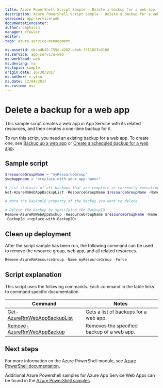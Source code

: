```yaml
---
title: Azure PowerShell Script Sample - Delete a backup for a web app | Microsoft Docs
description: Azure PowerShell Script Sample - Delete a backup for a web app
services: app-service\web
documentationcenter: 
author: cephalin
manager: cfowler
editor: 
tags: azure-service-management

ms.assetid: ebcadb49-755d-4202-a5eb-f211827a9168
ms.service: app-service-web
ms.workload: web
ms.devlang: na
ms.topic: sample
origin.date: 10/30/2017
ms.author: v-yiso
ms.date: 12/04/2017
ms.custom: mvc
---
```


# Delete a backup for a web app

This sample script creates a web app in App Service with its related resources, and then creates a one-time backup for it. 

To run this script, you need an existing backup for a web app. To create one, see [Backup up a web app](app-service-powershell-backup-onetime.md) or [Create a scheduled backup for a web app](app-service-powershell-backup-scheduled.md).

## Sample script

```powershell
$resourceGroupName = "myResourceGroup"
$webappname = "<replace-with-your-app-name>"

# List statuses of all backups that are complete or currently executing.
Get-AzureRmWebAppBackupList -ResourceGroupName $resourceGroupName -Name $webappname

# Note the BackupID property of the backup you want to delete

# Delete the backup by specifying the BackupID
Remove-AzureRmWebAppBackup -ResourceGroupName $resourceGroupName -Name $webappname `
-BackupId <replace-with-BackupID>
```

## Clean up deployment 

After the script sample has been run, the following command can be used to remove the resource group, web app, and all related resources.

```powershell
Remove-AzureRmResourceGroup -Name myResourceGroup -Force
```

## Script explanation

This script uses the following commands. Each command in the table links to command specific documentation.

| Command | Notes |
|---|---|
| [Get-AzureRmWebAppBackupList](https://docs.microsoft.com/en-us/powershell/module/azurerm.websites/get-azurermwebappbackuplist) | Gets a list of backups for a web app. |
| [Remove-AzureRmWebAppBackup](https://docs.microsoft.com/en-us/powershell/module/azurerm.websites/remove-azurermwebappbackup) | Removes the specified backup of a web app. |

## Next steps

For more information on the Azure PowerShell module, see [Azure PowerShell documentation](https://docs.microsoft.com/en-us/powershell/azure/overview).

Additional Azure Powershell samples for Azure App Service Web Apps can be found in the [Azure PowerShell samples](../app-service-powershell-samples.md).
